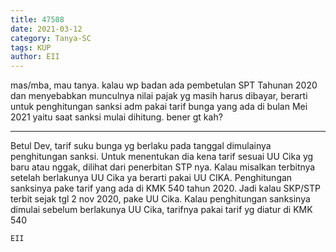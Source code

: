 ```yaml
---
title: 47508
date: 2021-03-12
category: Tanya-SC
tags: KUP
author: EII
---
```


mas/mba, mau tanya. kalau wp badan ada pembetulan SPT Tahunan 2020 dan menyebabkan munculnya nilai pajak yg masih harus dibayar, berarti untuk penghitungan sanksi adm pakai tarif bunga yang ada di bulan Mei 2021 yaitu saat sanksi mulai dihitung. bener gt kah?

---

Betul Dev, tarif suku bunga yg berlaku pada tanggal dimulainya penghitungan sanksi. Untuk menentukan dia kena tarif sesuai UU Cika yg baru atau nggak, dilihat dari penerbitan STP nya. Kalau misalkan terbitnya setelah berlakunya UU Cika ya berarti pakai UU CIKA. Penghitungan sanksinya pake tarif yang ada di KMK 540 tahun 2020. Jadi kalau SKP/STP terbit sejak tgl 2 nov 2020, pake UU Cika. Kalau penghitungan sanksinya dimulai sebelum berlakunya UU Cika, tarifnya pakai tarif yg diatur di KMK 540

`EII`
